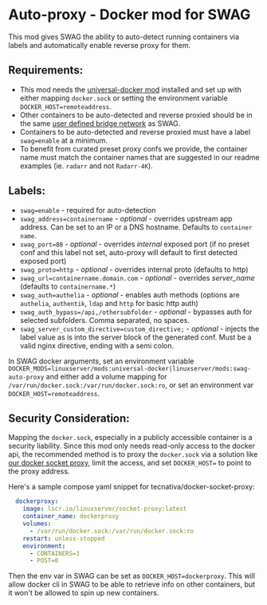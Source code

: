 # Auto-proxy - Docker mod for SWAG

This mod gives SWAG the ability to auto-detect running containers via labels and automatically enable reverse proxy for them.

## Requirements:
- This mod needs the [universal-docker mod](https://github.com/linuxserver/docker-mods/tree/universal-docker) installed and set up with either mapping `docker.sock` or setting the environment variable `DOCKER_HOST=remoteaddress`.
- Other containers to be auto-detected and reverse proxied should be in the same [user defined bridge network](https://docs.linuxserver.io/general/swag#docker-networking) as SWAG.
- Containers to be auto-detected and reverse proxied must have a label `swag=enable` at a minimum.
- To benefit from curated preset proxy confs we provide, the container name must match the container names that are suggested in our readme examples (ie. `radarr` and not `Radarr-4K`).

## Labels:
- `swag=enable` - required for auto-detection
- `swag_address=containername` - *optional* - overrides upstream app address. Can be set to an IP or a DNS hostname. Defaults to `container name`.
- `swag_port=80` - *optional* - overrides *internal* exposed port (if no preset conf and this label not set, auto-proxy will default to first detected exposed port)
- `swag_proto=http` - *optional* - overrides internal proto (defaults to http)
- `swag_url=containername.domain.com` - *optional* - overrides *server_name* (defaults to `containername.*`)
- `swag_auth=authelia` - *optional* - enables auth methods (options are `authelia`, `authentik`, `ldap` and `http` for basic http auth)
- `swag_auth_bypass=/api,/othersubfolder` - *optional* - bypasses auth for selected subfolders. Comma separated, no spaces.
- `swag_server_custom_directive=custom_directive;` - *optional* - injects the label value as is into the server block of the generated conf. Must be a valid nginx directive, ending with a semi colon.


In SWAG docker arguments, set an environment variable `DOCKER_MODS=linuxserver/mods:universal-docker|linuxserver/mods:swag-auto-proxy` and either add a volume mapping for `/var/run/docker.sock:/var/run/docker.sock:ro`, or set an environment var `DOCKER_HOST=remoteaddress`.

## Security Consideration:
Mapping the `docker.sock`, especially in a publicly accessible container is a security liability. Since this mod only needs read-only access to the docker api, the recommended method is to proxy the `docker.sock` via a solution like [our docker socket proxy](https://github.com/linuxserver/docker-socket-proxy), limit the access, and set `DOCKER_HOST=` to point to the proxy address.

Here's a sample compose yaml snippet for tecnativa/docker-socket-proxy:
```yaml
  dockerproxy:
    image: lscr.io/linuxserver/socket-proxy:latest
    container_name: dockerproxy
    volumes:
      - /var/run/docker.sock:/var/run/docker.sock:ro
    restart: unless-stopped
    environment:
      - CONTAINERS=1
      - POST=0
```
Then the env var in SWAG can be set as `DOCKER_HOST=dockerproxy`. This will allow docker cli in SWAG to be able to retrieve info on other containers, but it won't be allowed to spin up new containers.
